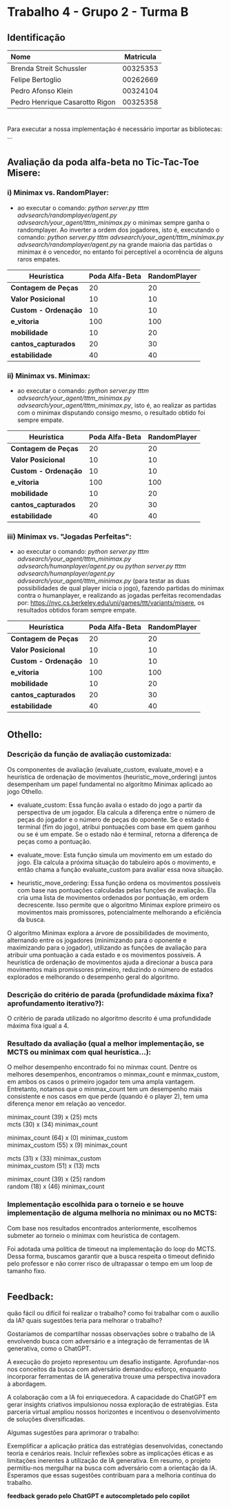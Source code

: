 # Trabalho 4 - Grupo 2 - Turma B

## Identificação

| Nome                           | Matricula   |
| :----------------------------- | :---------: |
| Brenda Streit Schussler        | 00325353    |
| Felipe Bertoglio               | 00262669    |
| Pedro Afonso Klein             | 00324104    |
| Pedro Henrique Casarotto Rigon | 00325358    |

#
Para executar a nossa implementação é necessário importar as bibliotecas: ...

#
## Avaliação da poda alfa-beta no Tic-Tac-Toe Misere:
### i) Minimax vs. RandomPlayer:
* ao executar o comando: _python server.py tttm advsearch/randomplayer/agent.py advsearch/your_agent/tttm_minimax.py_ o minimax sempre ganha o randomplayer. Ao inverter a ordem dos jogadores, isto é, executando o comando: _python server.py tttm advsearch/your_agent/tttm_minimax.py advsearch/randomplayer/agent.py_ na grande maioria das partidas o minimax é o vencedor,  no entanto foi perceptível a ocorrência de alguns raros empates.

|Heurística|Poda Alfa-Beta|RandomPlayer|
|--|----|----|
|**Contagem de Peças**|20|20|
|**Valor Posicional**|10|10|
|**Custom - Ordenação**|10|10|
|**e_vitoria**|100|100|
|**mobilidade**|10|20|
|**cantos_capturados**|20|30|
|**estabilidade**|40|40|


### ii) Minimax vs. Minimax: 
* ao executar o comando: _python server.py tttm advsearch/your_agent/tttm_minimax.py advsearch/your_agent/tttm_minimax.py_, isto é, ao realizar as partidas com o minimax disputando consigo mesmo, o resultado obtido foi sempre empate.

|Heurística|Poda Alfa-Beta|RandomPlayer|
|--|----|----|
|**Contagem de Peças**|20|20|
|**Valor Posicional**|10|10|
|**Custom - Ordenação**|10|10|
|**e_vitoria**|100|100|
|**mobilidade**|10|20|
|**cantos_capturados**|20|30|
|**estabilidade**|40|40|

### iii) Minimax vs. "Jogadas Perfeitas": 
* ao executar o comando: _python server.py tttm advsearch/your_agent/tttm_minimax.py advsearch/humanplayer/agent.py_ ou _python server.py tttm advsearch/humanplayer/agent.py advsearch/your_agent/tttm_minimax.py_ (para testar as duas possibilidades de qual player inicia o jogo), fazendo partidas do minimax contra o humanplayer, e realizando as jogadas perfeitas recomendadas por: https://nyc.cs.berkeley.edu/uni/games/ttt/variants/misere, os resultados obtidos foram sempre empate. 

|Heurística|Poda Alfa-Beta|RandomPlayer|
|--|----|----|
|**Contagem de Peças**|20|20|
|**Valor Posicional**|10|10|
|**Custom - Ordenação**|10|10|
|**e_vitoria**|100|100|
|**mobilidade**|10|20|
|**cantos_capturados**|20|30|
|**estabilidade**|40|40|

#
## Othello: 
### Descrição da função de avaliação customizada: 

Os componentes de avaliação (evaluate_custom, evaluate_move) e a heurística de ordenação de movimentos (heuristic_move_ordering) juntos desempenham um papel fundamental no algoritmo Minimax aplicado ao jogo Othello.

* evaluate_custom: Essa função avalia o estado do jogo a partir da perspectiva de um jogador. Ela calcula a diferença entre o número de peças do jogador e o número de peças do oponente. Se o estado é terminal (fim do jogo), atribui pontuações com base em quem ganhou ou se é um empate. Se o estado não é terminal, retorna a diferença de peças como a pontuação.

* evaluate_move: Esta função simula um movimento em um estado do jogo. Ela calcula a próxima situação do tabuleiro após o movimento, e então chama a função evaluate_custom para avaliar essa nova situação.

* heuristic_move_ordering: Essa função ordena os movimentos possíveis com base nas pontuações calculadas pelas funções de avaliação. Ela cria uma lista de movimentos ordenados por pontuação, em ordem decrescente. Isso permite que o algoritmo Minimax explore primeiro os movimentos mais promissores, potencialmente melhorando a eficiência da busca.

O algoritmo Minimax explora a árvore de possibilidades de movimento, alternando entre os jogadores (minimizando para o oponente e maximizando para o jogador), utilizando as funções de avaliação para atribuir uma pontuação a cada estado e os movimentos possíveis. A heurística de ordenação de movimentos ajuda a direcionar a busca para movimentos mais promissores primeiro, reduzindo o número de estados explorados e melhorando o desempenho geral do algoritmo.

### Descrição do critério de parada (profundidade máxima fixa? aprofundamento iterativo?):  

O critério de parada utilizado no algoritmo descrito é uma profundidade máxima fixa igual a 4.

### Resultado da avaliação (qual a melhor implementação, se MCTS ou minimax com qual heurística...):

O melhor desempenho encontrado foi no minmax count. Dentre os melhores desempenhos, encontramos o minmax_count e minmax_custom, em ambos os casos o primeiro jogador tem uma ampla vantagem. Entretanto, notamos que o minmax_count tem um desempenho mais consistente e nos casos em que perde (quando é o player 2), tem uma diferença menor em relação ao vencedor.  

 minimax_count (39) x (25) mcts  
 mcts (30) x (34) minimax_count  
 
 minimax_count (64) x (0) minimax_custom  
 minimax_custom (55) x (9) minimax_count  

 mcts (31) x (33) minimax_custom  
 minimax_custom (51) x (13) mcts  

 minimax_count (39) x (25) random  
 random (18) x (46) minimax_count       

### Implementação escolhida para o torneio e se houve implementação de alguma melhoria no minimax ou no MCTS: 

Com base nos resultados encontrados anteriormente, escolhemos submeter ao torneio o minimax com heuristica de contagem. 

Foi adotada uma política de timeout na implementação do loop do MCTS. Dessa forma, buscamos garantir que a busca respeita o timeout definido pelo professor e não correr risco de ultrapassar o tempo em um loop de tamanho fixo.

#
## Feedback: 
quão fácil ou difícil foi realizar o trabalho? como foi trabalhar com o auxílio
da IA? quais sugestões teria para melhorar o trabalho? 

Gostaríamos de compartilhar nossas observações sobre o trabalho de IA envolvendo busca com adversário e a integração de ferramentas de IA generativa, como o ChatGPT.

A execução do projeto representou um desafio instigante. Aprofundar-nos nos conceitos da busca com adversário demandou esforço, enquanto incorporar ferramentas de IA generativa trouxe uma perspectiva inovadora à abordagem.

A colaboração com a IA foi enriquecedora. A capacidade do ChatGPT em gerar insights criativos impulsionou nossa exploração de estratégias. Esta parceria virtual ampliou nossos horizontes e incentivou o desenvolvimento de soluções diversificadas.

Algumas sugestões para aprimorar o trabalho:

Exemplificar a aplicação prática das estratégias desenvolvidas, conectando teoria e cenários reais.
Incluir reflexões sobre as implicações éticas e as limitações inerentes à utilização de IA generativa.
Em resumo, o projeto permitiu-nos mergulhar na busca com adversário com a orientação da IA. Esperamos que essas sugestões contribuam para a melhoria contínua do trabalho.

**feedback gerado pelo ChatGPT e autocompletado pelo copilot**

